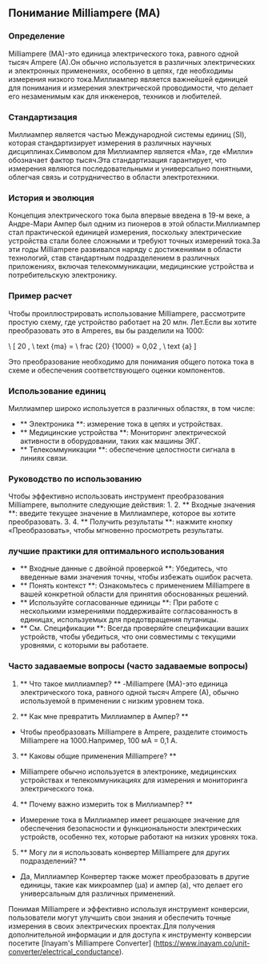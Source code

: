 ## Понимание Milliampere (MA)

### Определение
Milliampere (MA)-это единица электрического тока, равного одной тысяч Ampere (A).Он обычно используется в различных электрических и электронных применениях, особенно в цепях, где необходимы измерения низкого тока.Миллиампер является важнейшей единицей для понимания и измерения электрической проводимости, что делает его незаменимым как для инженеров, техников и любителей.

### Стандартизация
Миллиампер является частью Международной системы единиц (SI), которая стандартизирует измерения в различных научных дисциплинах.Символом для Миллиампер является «Ма», где «Милли» обозначает фактор тысяч.Эта стандартизация гарантирует, что измерения являются последовательными и универсально понятными, облегчая связь и сотрудничество в области электротехники.

### История и эволюция
Концепция электрического тока была впервые введена в 19-м веке, а Андре-Мари Ампер был одним из пионеров в этой области.Миллиампер стал практической единицей измерения, поскольку электрические устройства стали более сложными и требуют точных измерений тока.За эти годы Milliampere развивался наряду с достижениями в области технологий, став стандартным подразделением в различных приложениях, включая телекоммуникации, медицинские устройства и потребительскую электронику.

### Пример расчет
Чтобы проиллюстрировать использование Milliampere, рассмотрите простую схему, где устройство работает на 20 млн. Лет.Если вы хотите преобразовать это в Amperes, вы бы разделили на 1000:

\ [
20 \, \ text {ma} = \ frac {20} {1000} = 0,02 \, \ text {a}
\]

Это преобразование необходимо для понимания общего потока тока в схеме и обеспечения соответствующего оценки компонентов.

### Использование единиц
Миллиампер широко используется в различных областях, в том числе:
- ** Электроника **: измерение тока в цепях и устройствах.
- ** Медицинские устройства **: Мониторинг электрической активности в оборудовании, таких как машины ЭКГ.
- ** Телекоммуникации **: обеспечение целостности сигнала в линиях связи.

### Руководство по использованию
Чтобы эффективно использовать инструмент преобразования Milliampere, выполните следующие действия:
1.
2. ** Входные значения **: введите текущее значение в Миллиампере, которое вы хотите преобразовать.
3.
4. ** Получить результаты **: нажмите кнопку «Преобразовать», чтобы мгновенно просмотреть результаты.

### лучшие практики для оптимального использования
- ** Входные данные с двойной проверкой **: Убедитесь, что введенные вами значения точны, чтобы избежать ошибок расчета.
- ** Понять контекст **: Ознакомьтесь с применением Milliampere в вашей конкретной области для принятия обоснованных решений.
- ** Используйте согласованные единицы **: При работе с несколькими измерениями поддерживайте согласованность в единицах, используемых для предотвращения путаницы.
- ** См. Спецификации **: Всегда проверяйте спецификации ваших устройств, чтобы убедиться, что они совместимы с текущими уровнями, с которыми вы работаете.

### Часто задаваемые вопросы (часто задаваемые вопросы)

1. ** Что такое миллиампер? **
-Milliampere (MA)-это единица электрического тока, равного одной тысяч Ampere (A), обычно используемой в применении с низким уровнем тока.

2. ** Как мне превратить Миллиампер в Ампер? **
- Чтобы преобразовать Milliampere в Ampere, разделите стоимость Milliampere на 1000.Например, 100 мА = 0,1 A.

3. ** Каковы общие применения Milliampere? **
- Milliampere обычно используется в электронике, медицинских устройствах и телекоммуникациях для измерения и мониторинга электрического тока.

4. ** Почему важно измерить ток в Миллиампер? **
- Измерение тока в Миллиампер имеет решающее значение для обеспечения безопасности и функциональности электрических устройств, особенно тех, которые работают на низких уровнях тока.

5. ** Могу ли я использовать конвертер Milliampere для других подразделений? **
- Да, Миллиампер Конвертер также может преобразовать в другие единицы, такие как микроампер (µa) и ампер (а), что делает его универсальным для различных применений.

Понимая Milliampere и эффективно используя инструмент конверсии, пользователи могут улучшить свои знания и обеспечить точные измерения в своих электрических проектах.Для получения дополнительной информации и для доступа к инструменту конверсии посетите [Inayam's Milliampere Converter] (https://www.inayam.co/unit-converter/electrical_conductance).